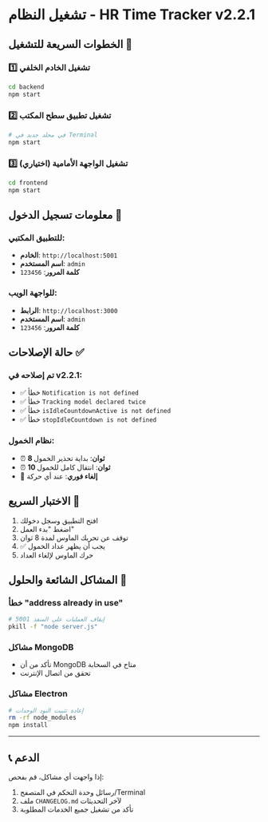 # تشغيل النظام - HR Time Tracker v2.2.1

## الخطوات السريعة للتشغيل 🚀

### 1️⃣ تشغيل الخادم الخلفي
```bash
cd backend
npm start
```

### 2️⃣ تشغيل تطبيق سطح المكتب
```bash
# في مجلد جديد في Terminal
npm start
```

### 3️⃣ تشغيل الواجهة الأمامية (اختياري)
```bash
cd frontend
npm start
```

## معلومات تسجيل الدخول 🔐

### للتطبيق المكتبي:
- **الخادم**: `http://localhost:5001`
- **اسم المستخدم**: `admin` 
- **كلمة المرور**: `123456`

### للواجهة الويب:
- **الرابط**: `http://localhost:3000`
- **اسم المستخدم**: `admin`
- **كلمة المرور**: `123456`

## حالة الإصلاحات ✅

### تم إصلاحه في v2.2.1:
- ✅ خطأ `Notification is not defined`
- ✅ خطأ `Tracking model declared twice`
- ✅ خطأ `isIdleCountdownActive is not defined`
- ✅ خطأ `stopIdleCountdown is not defined`

### نظام الخمول:
- ⏰ **8 ثوان**: بداية تحذير الخمول
- ⏰ **10 ثوان**: انتقال كامل للخمول
- 🔄 **إلغاء فوري**: عند أي حركة

## الاختبار السريع 🧪

1. افتح التطبيق وسجل دخولك
2. اضغط "بدء العمل"
3. توقف عن تحريك الماوس لمدة 8 ثوان
4. ✅ يجب أن يظهر عداد الخمول
5. حرك الماوس لإلغاء العداد

## المشاكل الشائعة والحلول 🔧

### خطأ "address already in use"
```bash
# إيقاف العمليات على المنفذ 5001
pkill -f "node server.js"
```

### مشاكل MongoDB
- تأكد من أن MongoDB متاح في السحابة
- تحقق من اتصال الإنترنت

### مشاكل Electron
```bash
# إعادة تثبيت النود الوحدات
rm -rf node_modules
npm install
```

---
## 📞 الدعم

إذا واجهت أي مشاكل، قم بفحص:
1. رسائل وحدة التحكم في المتصفح/Terminal
2. ملف `CHANGELOG.md` لآخر التحديثات
3. تأكد من تشغيل جميع الخدمات المطلوبة 